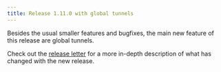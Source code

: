 ```yaml
---
title: Release 1.11.0 with global tunnels
---
```


Besides the usual smaller features and bugfixes, the main new feature of this release are global tunnels.

Check out the [release letter](/docs/releases/release-1.11.0/index.html) for a more in-depth description of what has changed with the new release.
